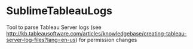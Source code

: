 SublimeTableauLogs
==================

Tool to parse Tableau Server logs (see http://kb.tableausoftware.com/articles/knowledgebase/creating-tableau-server-log-files?lang=en-us) for permission changes 
